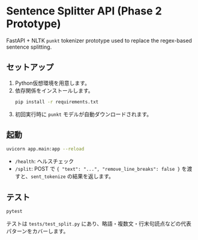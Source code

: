 # Sentence Splitter API (Phase 2 Prototype)

FastAPI + NLTK `punkt` tokenizer prototype used to replace the regex-based sentence splitting.

## セットアップ
1. Python仮想環境を用意します。
2. 依存関係をインストールします。
   ```bash
   pip install -r requirements.txt
   ```
3. 初回実行時に `punkt` モデルが自動ダウンロードされます。

## 起動
```bash
uvicorn app.main:app --reload
```

- `/health`: ヘルスチェック
- `/split`: POST で `{ "text": "...", "remove_line_breaks": false }` を渡すと、`sent_tokenize` の結果を返します。

## テスト
```bash
pytest
```

テストは `tests/test_split.py` にあり、略語・複数文・行末句読点などの代表パターンをカバーします。

